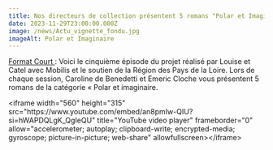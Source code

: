 ```yaml
---
title: Nos directeurs de collection présentent 5 romans "Polar et Imaginaire"
date: 2023-11-29T23:00:00.000Z
image: /news/Actu_vignette_fondu.jpg
imageAlt: Polar et Imaginaire
---
```


[Format Court ](https://www.mobilis-paysdelaloire.fr/magazine/format-court):
Voici le cinquième épisode du projet réalisé par Louise et Catel avec Mobilis et le soutien de la Région des Pays de la Loire. Lors de chaque session, Caroline de Benedetti et Emeric Cloche vous présentent 5 romans de la catégorie « Polar et imaginaire.

\<iframe width="560" height="315" src="https\://www\.youtube.com/embed/an8pmIw-QIU?si=hWAPDQLgK\_QgIeQU" title="YouTube video player" frameborder="0" allow="accelerometer; autoplay; clipboard-write; encrypted-media; gyroscope; picture-in-picture; web-share" allowfullscreen>\</iframe>
